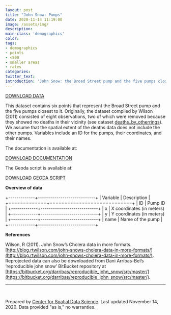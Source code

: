 ```yaml
---
layout: post
title: "John Snow: Pumps"
date: 2020-11-14 11:19:00
image: /assets/img/
description:
main-class: 'demographics'
color:
tags:
- demographics
- points
- <500
- smaller areas
- rates
categories:
twitter_text:
introduction: 'John Snow: the Broad Street pump and the five pumps closest to it'
---
```

<script>
  var map = L.map('map');
  L.tileLayer('https://api.tiles.mapbox.com/v4/{id}/{z}/{x}/{y}.png?access_token=pk.eyJ1IjoibWFwYm94IiwiYSI6ImNpejY4NXVycTA2emYycXBndHRqcmZ3N3gifQ.rJcFIG214AriISLbB6B5aw', { <!--this is the URL for the Nepal Geojson-->
		maxZoom: 18,
		attribution: 'Map data &copy; <a href="http://openstreetmap.org">OpenStreetMap</a> contributors, ' +
			'<a href="http://creativecommons.org/licenses/by-sa/2.0/">CC-BY-SA</a>, ' +
			'Imagery © <a href="http://mapbox.com">Mapbox</a>',
		id: 'mapbox.light'
	}).addTo(map);

  map.scrollWheelZoom.disable();
  map.touchZoom.disable();
  var enableMapInteraction = function () {
      map.scrollWheelZoom.enable();
      map.touchZoom.enable();
  }
  $('#map').on('click touch', enableMapInteraction);
$('#map').on('mouseout', function(){ map.scrollWheelZoom.disable();});

  var smallIcon = L.icon({
         iconUrl: 'http://www.hckrecruitment.nic.in/images/blue.png',
         iconSize: [16, 16], // size of the icon
         });

   function onEachFeature(feature, layer) {
     //console.log(feature);
     var txt = "";
     for (var fname in feature.properties) {
       txt += fname;
       txt += " : ";
       txt += feature.properties[fname];
       txt += "<br/>";
     }
     layer.bindPopup(txt);
   }

  // load GeoJSON from an external file
  $.getJSON("../data/pumps.geojson",function(data){
    // add GeoJSON layer to the map once the file is loaded
    var geojsonMarkerOptions = {
    radius: 8,
    fillColor: "#0D0887",
    color: "#000",
    weight: 1,
    opacity: 1,
    fillOpacity: 0.8
};
var json = L.geoJson(data, {
      pointToLayer: function(feature, latlng) {
        
        return L.circleMarker(latlng, geojsonMarkerOptions);
      },
      onEachFeature: onEachFeature
    });
    json.addTo(map);
    map.fitBounds(json.getBounds());
  });

</script>

[DOWNLOAD DATA](../data/snow7.zip)

This dataset contains six points that represent the Broad Street pump and the five pumps closest to it. Originally, the dataset compiled by Wilson (2011) consisted of eight observations, two of which were removed because they showed no deaths in their vicinity (see dataset [deaths_by_otherrings](https://geodacenter.github.io/data-and-lab/snow5/)). We assume that the spatial extent of the deaths data does not include the other pumps. Variables include an ID for the pumps, their coordinates, and their names.


The documentation is available at:

[DOWNLOAD DOCUMENTATION](../data/snow_documentation.pdf)

The Geoda script is available at:

[DOWNLOAD GEODA SCRIPT](../data/geoda_scripts_snow.pdf)


**Overview of data**

+-------------+----------------------------+
|	Variable	  | 	Description 	           |
+=============+============================+
|	ID 	        |	Pump ID 	                 |
+-------------+----------------------------+
|	x 	        |	X coordinates (in meters)  |
+-------------+----------------------------+
|	y 	        |	Y coordinates (in meters)  |
+-------------+----------------------------+
|	name 	      |	Name of the pump	         |
+-------------+----------------------------+


**References**

Wilson, R (2011). John Snow’s Cholera data in more formats. [http://blog.rtwilson.com/john-snows-cholera-data-in-more-formats/](http://blog.rtwilson.com/john-snows-cholera-data-in-more-formats/). Reprojected data can also be downloaded from Dani Arribas-Bel’s ‘reproducible john snow’ BitBucket repository at [https://bitbucket.org/darribas/reproducible_john_snow/src/master/](https://bitbucket.org/darribas/reproducible_john_snow/src/master/).

* * * * *

<br />

Prepared by [Center for Spatial Data Science](https://spatial.uchicago.edu/). Last updated November 14, 2020. Data provided "as is," no warranties.

